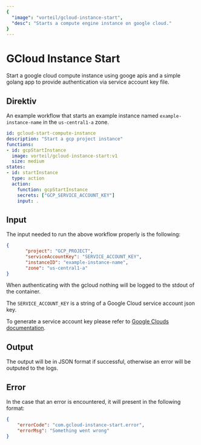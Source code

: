 ```yaml
---
{
  "image": "vorteil/gcloud-instance-start",
  "desc": "Starts a compute engine instance on google cloud."
}
---
```

# GCloud Instance Start

Start a google cloud compute instance using googe apis and a simple golang app to provide authentication via service account key file.

## Direktiv

An example workflow that starts an example instance named `example-instance-name` in the `us-central1-a` zone.

```yaml
id: gcloud-start-compute-instance
description: "Start a gcp project instance"
functions:
- id: gcpStartInstance
  image: vorteil/gcloud-instance-start:v1
  size: medium
states:
- id: startInstance
  type: action
  action:
    function: gcpStartInstance
    secrets: ["GCP_SERVICE_ACCOUNT_KEY"]
    input: .
```

## Input

The input needed to run the above workflow properly is the following:

```json
{
       "project": "GCP_PROJECT",
       "serviceAccountKey": "SERVICE_ACCOUNT_KEY",
       "instanceID": "example-instance-name",
       "zone": "us-central1-a"
}
```

When authenticating with the gcloud nothing will be logged to the stdout of the container.

The `SERVICE_ACCOUNT_KEY` is a string of a Google Cloud service account json key.

To generate a service account key please refer to [Google Clouds documentation](https://cloud.google.com/iam/docs/creating-managing-service-account-keys).

## Output
The output will be in JSON format if successful, otherwise an error will be outputed to the logs.

## Error 

In the case that an error is encountered, it will present in the following format:

```json
{
    "errorCode": "com.gcloud-instance-start.error",
    "errorMsg": "Something went wrong"
}
```
